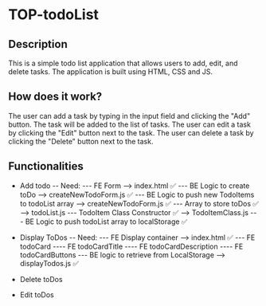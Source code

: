 # TOP-todoList


## Description

This is a simple todo list application that allows users to add, edit, and delete tasks. The application is built using HTML, CSS and JS.

## How does it work?

The user can add a task by typing in the input field and clicking the "Add" button. The task will be added to the list of tasks. The user can edit a task by clicking the "Edit" button next to the task. The user can delete a task by clicking the "Delete" button next to the task.

## Functionalities

- Add todo
-- Need: 
--- FE Form --> index.html ✅
--- BE Logic to create toDo --> createNewTodoForm.js ✅
--- BE Logic to push new TodoItems to todoList array --> createNewTodoForm.js ✅
--- Array to store toDos ✅ --> todoList.js
--- TodoItem Class Constructor ✅ --> TodoItemClass.js
--- BE Logic to push todoList array to localStorage ✅

- Display ToDos
-- Need:
--- FE Display container --> index.html ✅
--- FE todoCard
---- FE todoCardTitle
---- FE todoCardDescription
---- FE todoCardButtons
--- BE logic to retrieve from LocalStorage  --> displayTodos.js ✅

- Delete toDos

- Edit toDos
